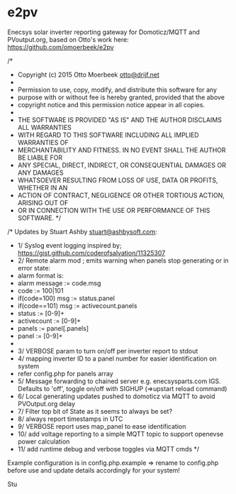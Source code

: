 # e2pv
Enecsys solar inverter reporting gateway for Domoticz/MQTT and PVoutput.org, based on Otto's work here:
https://github.com/omoerbeek/e2pv

/*
 * Copyright (c) 2015 Otto Moerbeek <otto@drijf.net>
 *
 * Permission to use, copy, modify, and distribute this software for any
 * purpose with or without fee is hereby granted, provided that the above
 * copyright notice and this permission notice appear in all copies.
 *
 * THE SOFTWARE IS PROVIDED "AS IS" AND THE AUTHOR DISCLAIMS ALL WARRANTIES
 * WITH REGARD TO THIS SOFTWARE INCLUDING ALL IMPLIED WARRANTIES OF
 * MERCHANTABILITY AND FITNESS. IN NO EVENT SHALL THE AUTHOR BE LIABLE FOR
 * ANY SPECIAL, DIRECT, INDIRECT, OR CONSEQUENTIAL DAMAGES OR ANY DAMAGES
 * WHATSOEVER RESULTING FROM LOSS OF USE, DATA OR PROFITS, WHETHER IN AN
 * ACTION OF CONTRACT, NEGLIGENCE OR OTHER TORTIOUS ACTION, ARISING OUT OF
 * OR IN CONNECTION WITH THE USE OR PERFORMANCE OF THIS SOFTWARE.
 */
 
/* Updates by Stuart Ashby <stuart@ashbysoft.com>:
 * 1/ Syslog event logging inspired by; https://gist.github.com/coderofsalvation/11325307
 * 2/ Remote alarm mod ; emits warning when panels stop generating or in error state:
 * alarm format is:
 * alarm message := code.msg
 *   code := 100|101
 *   if(code=100) msg := status.panel
 *   if(code==101) msg := activecount.panels
 *   status := [0-9]+
 *   activecount := [0-9]+
 *   panels := panel[.panels]
 *   panel := [0-9]+
 *
 * 3/ VERBOSE param to turn on/off per inverter report to stdout
 * 4/ mapping inverter ID to a panel number for easier identification on system
 * refer config.php for panels array
 * 5/ Message forwarding to chained server e.g. enecsysparts.com IGS. Defaults to 'off', toggle on/off with SIGHUP (=>upstart reload command)
 * 6/ Local generating updates pushed to domoticz via MQTT to avoid PVOutput.org delay
 * 7/ Filter top bit of State as it seems to always be set?
 * 8/ always report timestamps in UTC
 * 9/ VERBOSE report uses map_panel to ease identification
 * 10/ add voltage reporting to a simple MQTT topic to support openevse power calculation
 * 11/ add runtime debug and verbose toggles via MQTT cmds
 */

Example configuration is in config.php.example => rename to config.php before use and update details accordingly for your system!

Stu
